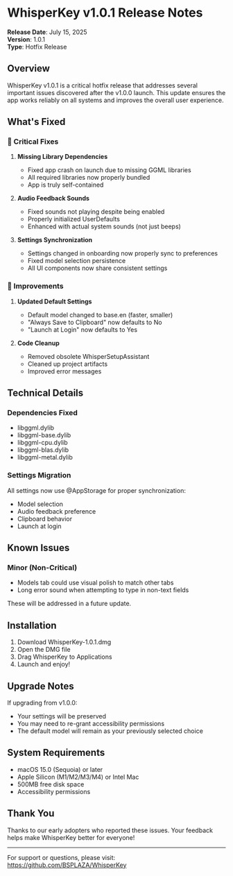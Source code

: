 # WhisperKey v1.0.1 Release Notes

**Release Date**: July 15, 2025  
**Version**: 1.0.1  
**Type**: Hotfix Release

## Overview

WhisperKey v1.0.1 is a critical hotfix release that addresses several important issues discovered after the v1.0.0 launch. This update ensures the app works reliably on all systems and improves the overall user experience.

## What's Fixed

### 🔧 Critical Fixes

1. **Missing Library Dependencies**
   - Fixed app crash on launch due to missing GGML libraries
   - All required libraries now properly bundled
   - App is truly self-contained

2. **Audio Feedback Sounds**
   - Fixed sounds not playing despite being enabled
   - Properly initialized UserDefaults
   - Enhanced with actual system sounds (not just beeps)

3. **Settings Synchronization**
   - Settings changed in onboarding now properly sync to preferences
   - Fixed model selection persistence
   - All UI components now share consistent settings

### 🎯 Improvements

1. **Updated Default Settings**
   - Default model changed to base.en (faster, smaller)
   - "Always Save to Clipboard" now defaults to No
   - "Launch at Login" now defaults to Yes

2. **Code Cleanup**
   - Removed obsolete WhisperSetupAssistant
   - Cleaned up project artifacts
   - Improved error messages

## Technical Details

### Dependencies Fixed
- libggml.dylib
- libggml-base.dylib
- libggml-cpu.dylib
- libggml-blas.dylib
- libggml-metal.dylib

### Settings Migration
All settings now use @AppStorage for proper synchronization:
- Model selection
- Audio feedback preference
- Clipboard behavior
- Launch at login

## Known Issues

### Minor (Non-Critical)
- Models tab could use visual polish to match other tabs
- Long error sound when attempting to type in non-text fields

These will be addressed in a future update.

## Installation

1. Download WhisperKey-1.0.1.dmg
2. Open the DMG file
3. Drag WhisperKey to Applications
4. Launch and enjoy!

## Upgrade Notes

If upgrading from v1.0.0:
- Your settings will be preserved
- You may need to re-grant accessibility permissions
- The default model will remain as your previously selected choice

## System Requirements

- macOS 15.0 (Sequoia) or later
- Apple Silicon (M1/M2/M3/M4) or Intel Mac
- 500MB free disk space
- Accessibility permissions

## Thank You

Thanks to our early adopters who reported these issues. Your feedback helps make WhisperKey better for everyone!

---

For support or questions, please visit: https://github.com/BSPLAZA/WhisperKey